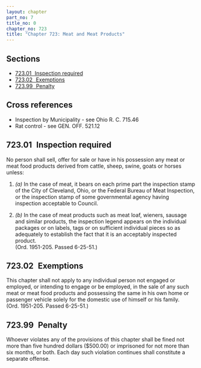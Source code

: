 ```yaml
---
layout: chapter
part_no: 7
title_no: 0
chapter_no: 723
title: "Chapter 723: Meat and Meat Products"
---
```


## Sections

* [723.01   Inspection required](#72301-inspection-required)
* [723.02   Exemptions](#72302-exemptions)
* [723.99   Penalty](#72399-penalty)

## Cross references

* Inspection by Municipality - see Ohio R. C. 715.46
* Rat control - see GEN. OFF. 521.12

## 723.01   Inspection required

No person shall sell, offer for sale or have in his possession any meat or meat
food products derived from cattle, sheep, swine, goats or horses unless:

1. _(a)_ In the case of meat, it bears on each prime part the inspection stamp
of the City of Cleveland, Ohio, or the Federal Bureau of Meat Inspection, or the
inspection stamp of some governmental agency having inspection acceptable to
Council.

2. _(b)_ In the case of meat products such as meat loaf, wieners, sausage and
similar products, the inspection legend appears on the individual packages or on
labels, tags or on sufficient individual pieces so as adequately to establish
the fact that it is an acceptably inspected product.\
(Ord. 1951-205. Passed 6-25-51.)

## 723.02   Exemptions

This chapter shall not apply to any individual person not engaged or employed,
or intending to engage or be employed, in the sale of any such meat or meat food
products and possessing the same in his own home or passenger vehicle solely for
the domestic use of himself or his family.\
(Ord. 1951-205. Passed 6-25-51.)

## 723.99   Penalty

Whoever violates any of the provisions of this chapter shall be fined not more
than five hundred dollars ($500.00) or imprisoned for not more than six months,
or both. Each day such violation continues shall constitute a separate offense.
